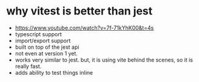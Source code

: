 # why vitest is better than jest

* <https://www.youtube.com/watch?v=7f-71kYhK00&t=4s>
* typescript support
* import/export support
* built on top of the jest api
* not even at version 1 yet.
* works very similar to jest. but, it is using vite behind the scenes, so it is really fast.
* adds ability to test things inline